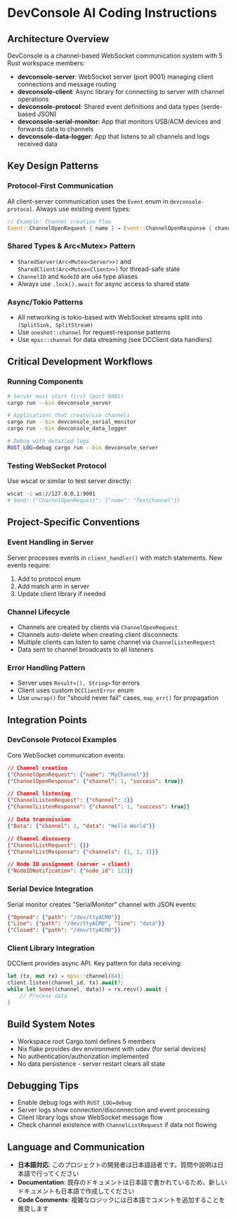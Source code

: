 # DevConsole AI Coding Instructions

## Architecture Overview

DevConsole is a channel-based WebSocket communication system with 5 Rust workspace members:

- **devconsole-server**: WebSocket server (port 9001) managing client connections and message routing
- **devconsole-client**: Async library for connecting to server with channel operations
- **devconsole-protocol**: Shared event definitions and data types (serde-based JSON)
- **devconsole-serial-monitor**: App that monitors USB/ACM devices and forwards data to channels
- **devconsole-data-logger**: App that listens to all channels and logs received data

## Key Design Patterns

### Protocol-First Communication

All client-server communication uses the `Event` enum in `devconsole-protocol`. Always use existing event types:

```rust
// Example: Channel creation flow
Event::ChannelOpenRequest { name } → Event::ChannelOpenResponse { channel, success }
```

### Shared Types & Arc<Mutex<T>> Pattern

- `SharedServer(Arc<Mutex<Server>>)` and `SharedClient(Arc<Mutex<Client>>)` for thread-safe state
- `ChannelID` and `NodeID` are `u64` type aliases
- Always use `.lock().await` for async access to shared state

### Async/Tokio Patterns

- All networking is tokio-based with WebSocket streams split into `(SplitSink, SplitStream)`
- Use `oneshot::channel` for request-response patterns
- Use `mpsc::channel` for data streaming (see DCClient data handlers)

## Critical Development Workflows

### Running Components

```bash
# Server must start first (port 9001)
cargo run --bin devconsole_server

# Applications that create/use channels
cargo run --bin devconsole_serial_monitor
cargo run --bin devconsole_data_logger

# Debug with detailed logs
RUST_LOG=debug cargo run --bin devconsole_server
```

### Testing WebSocket Protocol

Use wscat or similar to test server directly:

```bash
wscat -c ws://127.0.0.1:9001
# Send: {"ChannelOpenRequest": {"name": "TestChannel"}}
```

## Project-Specific Conventions

### Event Handling in Server

Server processes events in `client_handler()` with match statements. New events require:

1. Add to protocol enum
2. Add match arm in server
3. Update client library if needed

### Channel Lifecycle

- Channels are created by clients via `ChannelOpenRequest`
- Channels auto-delete when creating client disconnects
- Multiple clients can listen to same channel via `ChannelListenRequest`
- Data sent to channel broadcasts to all listeners

### Error Handling Pattern

- Server uses `Result<(), String>` for errors
- Client uses custom `DCClientError` enum
- Use `unwrap()` for "should never fail" cases, `map_err()` for propagation

## Integration Points

### DevConsole Protocol Examples

Core WebSocket communication events:

```json
// Channel creation
{"ChannelOpenRequest": {"name": "MyChannel"}}
{"ChannelOpenResponse": {"channel": 1, "success": true}}

// Channel listening
{"ChannelListenRequest": {"channel": 1}}
{"ChannelListenResponse": {"channel": 1, "success": true}}

// Data transmission
{"Data": {"channel": 1, "data": "Hello World"}}

// Channel discovery
{"ChannelListRequest": {}}
{"ChannelListResponse": {"channels": [1, 2, 3]}}

// Node ID assignment (server → client)
{"NodeIDNotification": {"node_id": 123}}
```

### Serial Device Integration

Serial monitor creates "SerialMonitor" channel with JSON events:

```json
{"Opened": {"path": "/dev/ttyACM0"}}
{"Line": {"path": "/dev/ttyACM0", "line": "data"}}
{"Closed": {"path": "/dev/ttyACM0"}}
```

### Client Library Integration

DCClient provides async API. Key pattern for data receiving:

```rust
let (tx, mut rx) = mpsc::channel(64);
client.listen(channel_id, tx).await?;
while let Some((channel, data)) = rx.recv().await {
    // Process data
}
```

## Build System Notes

- Workspace root Cargo.toml defines 5 members
- Nix flake provides dev environment with udev (for serial devices)
- No authentication/authorization implemented
- No data persistence - server restart clears all state

## Debugging Tips

- Enable debug logs with `RUST_LOG=debug`
- Server logs show connection/disconnection and event processing
- Client library logs show WebSocket message flow
- Check channel existence with `ChannelListRequest` if data not flowing

## Language and Communication

- **日本語対応**: このプロジェクトの開発者は日本語話者です。質問や説明は日本語で行ってください
- **Documentation**: 既存のドキュメントは日本語で書かれているため、新しいドキュメントも日本語で作成してください
- **Code Comments**: 複雑なロジックには日本語でコメントを追加することを推奨します
